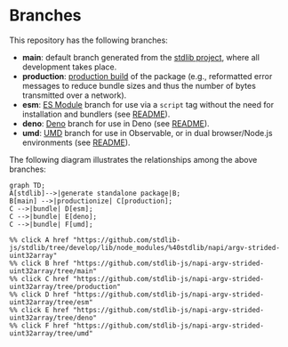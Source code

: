 <!--

@license Apache-2.0

Copyright (c) 2022 The Stdlib Authors.

Licensed under the Apache License, Version 2.0 (the "License");
you may not use this file except in compliance with the License.
You may obtain a copy of the License at

    http://www.apache.org/licenses/LICENSE-2.0

Unless required by applicable law or agreed to in writing, software
distributed under the License is distributed on an "AS IS" BASIS,
WITHOUT WARRANTIES OR CONDITIONS OF ANY KIND, either express or implied.
See the License for the specific language governing permissions and
limitations under the License.

-->

# Branches

This repository has the following branches:

-   **main**: default branch generated from the [stdlib project][stdlib-url], where all development takes place.
-   **production**: [production build][production-url] of the package (e.g., reformatted error messages to reduce bundle sizes and thus the number of bytes transmitted over a network).
-   **esm**: [ES Module][esm-url] branch for use via a `script` tag without the need for installation and bundlers (see [README][esm-readme]).
-   **deno**: [Deno][deno-url] branch for use in Deno (see [README][deno-readme]).
-   **umd**: [UMD][umd-url] branch for use in Observable, or in dual browser/Node.js environments (see [README][umd-readme]).

The following diagram illustrates the relationships among the above branches:

```mermaid
graph TD;
A[stdlib]-->|generate standalone package|B;
B[main] -->|productionize| C[production];
C -->|bundle| D[esm];
C -->|bundle| E[deno];
C -->|bundle| F[umd];

%% click A href "https://github.com/stdlib-js/stdlib/tree/develop/lib/node_modules/%40stdlib/napi/argv-strided-uint32array"
%% click B href "https://github.com/stdlib-js/napi-argv-strided-uint32array/tree/main"
%% click C href "https://github.com/stdlib-js/napi-argv-strided-uint32array/tree/production"
%% click D href "https://github.com/stdlib-js/napi-argv-strided-uint32array/tree/esm"
%% click E href "https://github.com/stdlib-js/napi-argv-strided-uint32array/tree/deno"
%% click F href "https://github.com/stdlib-js/napi-argv-strided-uint32array/tree/umd"
```

[stdlib-url]: https://github.com/stdlib-js/stdlib/tree/develop/lib/node_modules/%40stdlib/napi/argv-strided-uint32array
[production-url]: https://github.com/stdlib-js/napi-argv-strided-uint32array/tree/production
[deno-url]: https://github.com/stdlib-js/napi-argv-strided-uint32array/tree/deno
[deno-readme]: https://github.com/stdlib-js/napi-argv-strided-uint32array/blob/deno/README.md
[umd-url]: https://github.com/stdlib-js/napi-argv-strided-uint32array/tree/umd
[umd-readme]: https://github.com/stdlib-js/napi-argv-strided-uint32array/blob/umd/README.md
[esm-url]: https://github.com/stdlib-js/napi-argv-strided-uint32array/tree/esm
[esm-readme]: https://github.com/stdlib-js/napi-argv-strided-uint32array/blob/esm/README.md